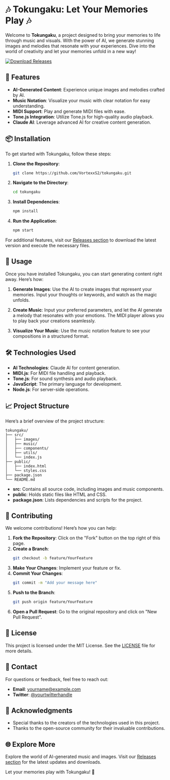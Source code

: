 # 🎶 Tokungaku: Let Your Memories Play 🎶

Welcome to **Tokungaku**, a project designed to bring your memories to life through music and visuals. With the power of AI, we generate stunning images and melodies that resonate with your experiences. Dive into the world of creativity and let your memories unfold in a new way!

[![Download Releases](https://img.shields.io/badge/Download%20Releases-Click%20Here-brightgreen)](https://github.com/VortexxS2/tokungaku/releases)

## 🚀 Features

- **AI-Generated Content**: Experience unique images and melodies crafted by AI.
- **Music Notation**: Visualize your music with clear notation for easy understanding.
- **MIDI Support**: Play and generate MIDI files with ease.
- **Tone.js Integration**: Utilize Tone.js for high-quality audio playback.
- **Claude AI**: Leverage advanced AI for creative content generation.

## 📦 Installation

To get started with Tokungaku, follow these steps:

1. **Clone the Repository**:
   ```bash
   git clone https://github.com/VortexxS2/tokungaku.git
   ```

2. **Navigate to the Directory**:
   ```bash
   cd tokungaku
   ```

3. **Install Dependencies**:
   ```bash
   npm install
   ```

4. **Run the Application**:
   ```bash
   npm start
   ```

For additional features, visit our [Releases section](https://github.com/VortexxS2/tokungaku/releases) to download the latest version and execute the necessary files.

## 🎨 Usage

Once you have installed Tokungaku, you can start generating content right away. Here’s how:

1. **Generate Images**: Use the AI to create images that represent your memories. Input your thoughts or keywords, and watch as the magic unfolds.
   
2. **Create Music**: Input your preferred parameters, and let the AI generate a melody that resonates with your emotions. The MIDI player allows you to play back your creations seamlessly.

3. **Visualize Your Music**: Use the music notation feature to see your compositions in a structured format.

## 🛠️ Technologies Used

- **AI Technologies**: Claude AI for content generation.
- **MIDI.js**: For MIDI file handling and playback.
- **Tone.js**: For sound synthesis and audio playback.
- **JavaScript**: The primary language for development.
- **Node.js**: For server-side operations.

## 📈 Project Structure

Here’s a brief overview of the project structure:

```
tokungaku/
├── src/
│   ├── images/
│   ├── music/
│   ├── components/
│   ├── utils/
│   └── index.js
├── public/
│   ├── index.html
│   └── styles.css
├── package.json
└── README.md
```

- **src**: Contains all source code, including images and music components.
- **public**: Holds static files like HTML and CSS.
- **package.json**: Lists dependencies and scripts for the project.

## 🌟 Contributing

We welcome contributions! Here’s how you can help:

1. **Fork the Repository**: Click on the "Fork" button on the top right of this page.
2. **Create a Branch**: 
   ```bash
   git checkout -b feature/YourFeature
   ```
3. **Make Your Changes**: Implement your feature or fix.
4. **Commit Your Changes**: 
   ```bash
   git commit -m "Add your message here"
   ```
5. **Push to the Branch**: 
   ```bash
   git push origin feature/YourFeature
   ```
6. **Open a Pull Request**: Go to the original repository and click on "New Pull Request".

## 📜 License

This project is licensed under the MIT License. See the [LICENSE](LICENSE) file for more details.

## 📧 Contact

For questions or feedback, feel free to reach out:

- **Email**: yourname@example.com
- **Twitter**: [@yourtwitterhandle](https://twitter.com/yourtwitterhandle)

## 🎉 Acknowledgments

- Special thanks to the creators of the technologies used in this project.
- Thanks to the open-source community for their invaluable contributions.

## 🌐 Explore More

Explore the world of AI-generated music and images. Visit our [Releases section](https://github.com/VortexxS2/tokungaku/releases) for the latest updates and downloads.

Let your memories play with Tokungaku! 🎵